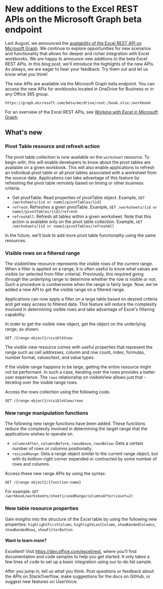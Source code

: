 # New additions to the Excel REST APIs on the Microsoft Graph beta endpoint

Last August, we announced the [availability of the Excel REST API on Microsoft Graph](http://dev.office.com/blogs/power-your-apps-with-the-new-excel-rest-api). We continue to explore opportunities for new scenarios and functionality that allows for deeper and richer integration with Excel workbooks. We are happy to announce new additions to the beta Excel REST APIs. In this blog post, we'll introduce the highlights of the new APIs. As always, we are eager to hear your feedback. Try them out and let us know what you think!

The new APIs are available via the Microsoft Graph beta endpoint. You can access the new APIs for workbooks located in OneDrive for Business or in any Office 365 group.

`https://graph.microsoft.com/beta/me/drive/root:/book.xlsx:/workbook`

For an overview of the Excel REST APIs, see [Working with Excel in Microsoft Graph](https://graph.microsoft.io/en-us/docs/api-reference/v1.0/resources/excel). <!-- LG: Link to the beta topic here instead of v1.0? -->

## What's new

### Pivot Table resource and refresh action
The pivot table collection is now available on the `worksheet` resource. To begin with, this will enable developers to know about the pivot tables are available on a given workbook. This will also enable applications to refresh an individual pivot table or all pivot tables associated with a worksheet from the source data. Applications can take advantage of this feature by refreshing the pivot table remotely based on timing or other business criteria. 

* Get pivotTable: Read properties of pivotTable object. Example, `GET /worksheets/{id or name}/pivotTables/{id}`
* `refresh`: Refreshes a given pivotTable.	Example, `GET /worksheets/{id or name}/pivotTables/{id}/refresh`
* `refreshAll`: Refresh all tables within a given worksheet. Note that this action is available only on the pivot table collection. Example, 	`GET /worksheets/{id or name}/pivotTables/refreshAll`

In the future, we'll look to add more pivot table functionality using the same resources.

### Visible rows on a filtered range
The visibleView resource represents the visible rows of the current range. When a filter is applied on a range, it is often useful to know what values are visible (or selected from filter criteria). Previously, this required going through the underlying range to determine whether the row is visible or not. Such a procedure is cumbersome when the range is fairly large. Now, we've added a new API to get the visible range on a filtered range. 

Applications can now apply a filter on a large table based on desired criteria and get easy access to filtered data. This feature will reduce the complexity involved in determining visible rows and take advantage of Excel's filtering capability. 

In order to get the visible view object, get the object on the underlying range, as shown.

`GET /{range-object}/visibleView`

The visible view resource comes with useful properties that represent the range such as cell addresses, column and row count, index, formulas, number format, values/text, and value types. 

If the visible range happens to be large, getting the entire resource might not be performant. In such a case, iterating over the rows provides a better user experience. The `rows` relationship on visibleView allows just that - iterating over the visible range rows. 

Access the rows collection using the following code.

`GET /{range-object}/visibleView/rows`

### New range manipulation functions 

The following new range functions have been added. These functions reduce the complexity involved in determining the target range that the applications wishes to operate on.

* `columnsAfter`, `columnsBefore`, `rowsAbove`, `rowsBelow`: Gets a certain number of rows or columns positionally. 
* `resizedRange`: Gets a range object similar to the current range object, but with its bottom-right corner expanded or contracted by some number of rows and columns. 

Access these new range APIs by using the syntax:

`GET /{range-object}/{function-name}`

For example:
`GET /workbook/workskeets/sheet1/usedRange/columnsAfter(count=2)`  

### New table resource properties

Gain insights into the structure of the Excel table by using the following new properties: `highlightFirstColumn`, `highlightLastColumn`, `showBandedColumns`, `showBandedRows`, `showFilterButton`

#### Want to learn more?
Excellent! Visit https://dev.office.com/excel/rest, <!-- LG: Not sure about linking to this landing page, as it provides much less detail than this blog post. ;) Maybe change the heading to "Ready to get started?" --> where you’ll find documentation and code samples to help you get started. It only takes a few lines of code to set up a basic integration using our to-do list sample. <!-- LG: Link directly to the sample? -->

After you jump in, tell us what you think. Post questions or feedback about the APIs on StackOverflow, make suggestions for the docs on GitHub, or suggest new features on UserVoice.



